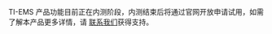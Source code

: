
TI-EMS 产品功能目前正在内测阶段，内测结束后将通过官网开放申请试用，如需了解本产品更多详情，请 [联系我们](https://cloud.tencent.com/about/connect )获得支持。

